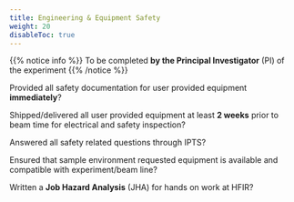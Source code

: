 ```yaml
---
title: Engineering & Equipment Safety
weight: 20
disableToc: true
---
```


{{% notice info %}}
To be completed **by the Principal Investigator** (PI) of the experiment
{{% /notice %}}

<i class='fa fa-square-o'></i> Provided all safety documentation for user provided equipment **immediately**?

<i class='fa fa-square-o'></i> Shipped/delivered all user provided equipment at least **2
weeks** prior to beam time for electrical and safety inspection?

<i class='fa fa-square-o'></i> Answered all safety related questions through IPTS?

<i class='fa fa-square-o'></i> Ensured that sample environment requested equipment is available
and compatible with experiment/beam line?

<i class='fa fa-square-o'></i> Written a **Job Hazard Analysis** (JHA) for hands on work at HFIR?

